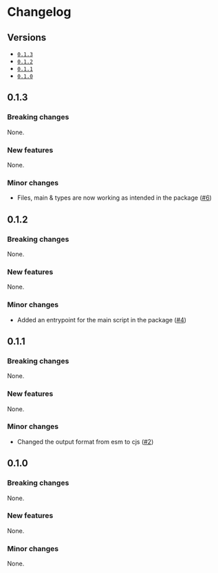 # Changelog

## Versions

- [`0.1.3`](#013)
- [`0.1.2`](#012)
- [`0.1.1`](#011)
- [`0.1.0`](#010)

## 0.1.3

### Breaking changes

None.

### New features

None.

### Minor changes

- Files, main & types are now working as intended in the package ([#6](https://github.com/aminnairi/rollup-plugin-external/pull/6))

## 0.1.2

### Breaking changes

None.

### New features

None.

### Minor changes

- Added an entrypoint for the main script in the package ([#4](https://github.com/aminnairi/rollup-plugin-external/pull/4))

## 0.1.1

### Breaking changes

None.

### New features

None.

### Minor changes

- Changed the output format from esm to cjs ([#2](https://github.com/aminnairi/rollup-plugin-external/pull/2))

## 0.1.0

### Breaking changes

None.

### New features

None.

### Minor changes

None.
